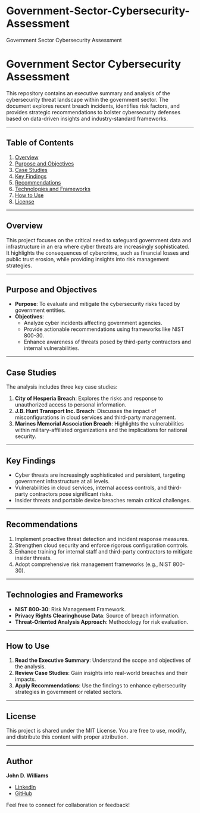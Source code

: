 # Government-Sector-Cybersecurity-Assessment
Government Sector Cybersecurity Assessment
# Government Sector Cybersecurity Assessment

This repository contains an executive summary and analysis of the cybersecurity threat landscape within the government sector. The document explores recent breach incidents, identifies risk factors, and provides strategic recommendations to bolster cybersecurity defenses based on data-driven insights and industry-standard frameworks.

---

## Table of Contents
1. [Overview](#overview)
2. [Purpose and Objectives](#purpose-and-objectives)
3. [Case Studies](#case-studies)
4. [Key Findings](#key-findings)
5. [Recommendations](#recommendations)
6. [Technologies and Frameworks](#technologies-and-frameworks)
7. [How to Use](#how-to-use)
8. [License](#license)

---

## Overview

This project focuses on the critical need to safeguard government data and infrastructure in an era where cyber threats are increasingly sophisticated. It highlights the consequences of cybercrime, such as financial losses and public trust erosion, while providing insights into risk management strategies.

---

## Purpose and Objectives

- **Purpose**: To evaluate and mitigate the cybersecurity risks faced by government entities.
- **Objectives**:
  - Analyze cyber incidents affecting government agencies.
  - Provide actionable recommendations using frameworks like NIST 800-30.
  - Enhance awareness of threats posed by third-party contractors and internal vulnerabilities.

---

## Case Studies

The analysis includes three key case studies:
1. **City of Hesperia Breach**: Explores the risks and response to unauthorized access to personal information.
2. **J.B. Hunt Transport Inc. Breach**: Discusses the impact of misconfigurations in cloud services and third-party management.
3. **Marines Memorial Association Breach**: Highlights the vulnerabilities within military-affiliated organizations and the implications for national security.

---

## Key Findings

- Cyber threats are increasingly sophisticated and persistent, targeting government infrastructure at all levels.
- Vulnerabilities in cloud services, internal access controls, and third-party contractors pose significant risks.
- Insider threats and portable device breaches remain critical challenges.

---

## Recommendations

1. Implement proactive threat detection and incident response measures.
2. Strengthen cloud security and enforce rigorous configuration controls.
3. Enhance training for internal staff and third-party contractors to mitigate insider threats.
4. Adopt comprehensive risk management frameworks (e.g., NIST 800-30).

---

## Technologies and Frameworks

- **NIST 800-30**: Risk Management Framework.
- **Privacy Rights Clearinghouse Data**: Source of breach information.
- **Threat-Oriented Analysis Approach**: Methodology for risk evaluation.

---

## How to Use

1. **Read the Executive Summary**: Understand the scope and objectives of the analysis.
2. **Review Case Studies**: Gain insights into real-world breaches and their impacts.
3. **Apply Recommendations**: Use the findings to enhance cybersecurity strategies in government or related sectors.

---

## License

This project is shared under the MIT License. You are free to use, modify, and distribute this content with proper attribution.

---

## Author

**John D. Williams**  
- [LinkedIn](https://www.linkedin.com/in/john-davis-williams)  
- [GitHub](https://github.com/killthewizard)  

Feel free to connect for collaboration or feedback!
